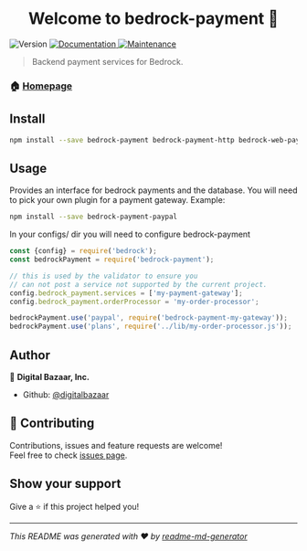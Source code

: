 <h1 align="center">Welcome to bedrock-payment 👋</h1>
<p>
  <img alt="Version" src="https://img.shields.io/badge/version-0.0.1-blue.svg?cacheSeconds=2592000" />
  <a href="https://github.com/digitalbazaar/bedrock-payment#readme">
    <img alt="Documentation" src="https://img.shields.io/badge/documentation-yes-brightgreen.svg" target="_blank" />
  </a>
  <a href="https://github.com/digitalbazaar/bedrock-payment/graphs/commit-activity">
    <img alt="Maintenance" src="https://img.shields.io/badge/Maintained%3F-yes-green.svg" target="_blank" />
  </a>
</p>

> Backend payment services for Bedrock.

### 🏠 [Homepage](https://github.com/digitalbazaar/bedrock-payment#readme)

## Install

```sh
npm install --save bedrock-payment bedrock-payment-http bedrock-web-payment
```

## Usage

Provides an interface for bedrock payments and the database.
You will need to pick your own plugin for a payment gateway.
Example:

```sh
npm install --save bedrock-payment-paypal
```

In your configs/ dir you will need to configure bedrock-payment
```js
const {config} = require('bedrock');
const bedrockPayment = require('bedrock-payment');

// this is used by the validator to ensure you
// can not post a service not supported by the current project.
config.bedrock_payment.services = ['my-payment-gateway'];
config.bedrock_payment.orderProcessor = 'my-order-processor';

bedrockPayment.use('paypal', require('bedrock-payment-my-gateway'));
bedrockPayment.use('plans', require('../lib/my-order-processor.js'));

```

## Author

👤 **Digital Bazaar, Inc.**

* Github: [@digitalbazaar](https://github.com/digitalbazaar)

## 🤝 Contributing

Contributions, issues and feature requests are welcome!<br />Feel free to check [issues page](https://github.com/digitalbazaar/bedrock-payment/issues).

## Show your support

Give a ⭐️ if this project helped you!

***
_This README was generated with ❤️ by [readme-md-generator](https://github.com/kefranabg/readme-md-generator)_
